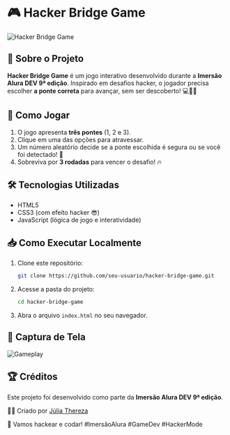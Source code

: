 # 🎮 Hacker Bridge Game

![Hacker Bridge Game](https://i.postimg.cc/TY28jTqJ/bg4-ia.jpg)

## 🚀 Sobre o Projeto
**Hacker Bridge Game** é um jogo interativo desenvolvido durante a **Imersão Alura DEV 9ª edição**. Inspirado em desafios hacker, o jogador precisa escolher **a ponte correta** para avançar, sem ser descoberto! 💻🕵️‍♂️

## 🎯 Como Jogar
1. O jogo apresenta **três pontes** (1, 2 e 3).
2. Clique em uma das opções para atravessar.
3. Um número aleatório decide se a ponte escolhida é segura ou se você foi detectado! 🚨
4. Sobreviva por **3 rodadas** para vencer o desafio! 🔥

## 🛠️ Tecnologias Utilizadas
- HTML5
- CSS3 (com efeito hacker 😎)
- JavaScript (lógica de jogo e interatividade)

## 📥 Como Executar Localmente
1. Clone este repositório:
   ```bash
   git clone https://github.com/seu-usuario/hacker-bridge-game.git
   ```
2. Acesse a pasta do projeto:
   ```bash
   cd hacker-bridge-game
   ```
3. Abra o arquivo `index.html` no seu navegador.

## 📌 Captura de Tela
![Gameplay](https://i.postimg.cc/GpCxYmvc/title.png)

## 🏆 Créditos
Este projeto foi desenvolvido como parte da **Imersão Alura DEV 9ª edição**.

👨‍💻 Criado por [Júlia Thereza](https://github.com/ajuliathereza)

🚀 Vamos hackear e codar! #ImersãoAlura #GameDev #HackerMode
